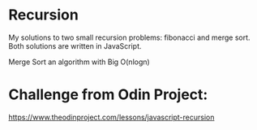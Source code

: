 # Recursion
My solutions to two small recursion problems: fibonacci and merge sort. Both solutions are written in JavaScript. 

Merge Sort an algorithm with Big O(nlogn)

# Challenge from Odin Project: 
https://www.theodinproject.com/lessons/javascript-recursion
